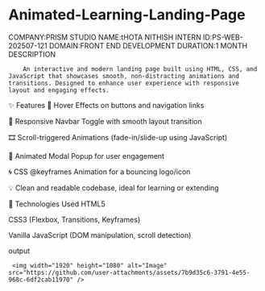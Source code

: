 # Animated-Learning-Landing-Page
COMPANY:PRISM STUDIO
NAME:tHOTA NITHISH
INTERN ID:PS-WEB-202507-121
DOMAIN:FRONT END DEVELOPMENT
DURATION:1 MONTH
DESCRIPTION

        An interactive and modern landing page built using HTML, CSS, and JavaScript that showcases smooth, non-distracting animations and transitions. Designed to enhance user experience with responsive layout and engaging effects.

✨ Features
🎯 Hover Effects on buttons and navigation links

🧭 Responsive Navbar Toggle with smooth layout transition

🎞️ Scroll-triggered Animations (fade-in/slide-up using JavaScript)

💬 Animated Modal Popup for user engagement

🌀 CSS @keyframes Animation for a bouncing logo/icon

💡 Clean and readable codebase, ideal for learning or extending

🚀 Technologies Used
HTML5

CSS3 (Flexbox, Transitions, Keyframes)

Vanilla JavaScript (DOM manipulation, scroll detection)



output


     <img width="1920" height="1080" alt="Image" src="https://github.com/user-attachments/assets/7b9d35c6-3791-4e55-968c-6df2cab11970" />



             






